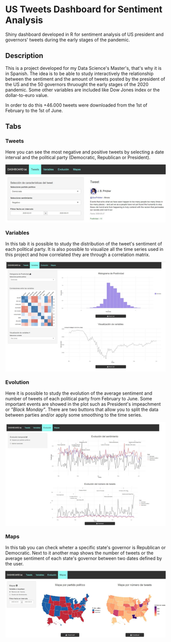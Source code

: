 # US Tweets Dashboard for Sentiment Analysis

Shiny dashboard developed in R for sentiment analysis of US president and governors' tweets during the early stages of the pandemic.

## Description

This is a project developed for my Data Science's Master's, that's why it is in Spanish. 
The idea is to be able to study interactively the relationship between the sentiment and the amount of tweets posted by the president of the US and the 50 governors thruought the early stages of the 2020 pandemic. 
Some other variables are included like Dow Jones index or the dollar-to-euro value.

In order to do this +46.000 tweets were downloaded from the 1st of February to the 1st of June.

## Tabs

### Tweets

Here you can see the most negative and positive tweets by selecting a date interval and the political party (Democratic, Republican or President).

<p align="center">
  <img align="center" src='./images/dashboard1.jpg'> 
</p>

### Variables

In this tab it is possible to study the distribution of the tweet's sentiment of each political party.
It is also possible to visualize all the time series used in this project and how correlated they are through a correlation matrix.

<p align="center">
  <img align="center" src='./images/dashboard2.JPG'> 
</p>

### Evolution

Here it is possible to study the evolution of the average sentiment and number of tweets of each political party from February to June. 
Some important events are showed in the plot such as President's impeachment or *"Black Monday"*.
There are two buttons that allow you to split the data between parties and/or apply some smoothing to the time series.

<p align="center">
  <img align="center" src='./images/dashboard3.JPG'> 
</p>

### Maps

In this tab you can check wheter a specific state's governor is Republican or Democratic.
Next to it another map shows the number of tweets or the average sentiment of each state's governor between two dates defined by the user.

<p align="center">
  <img align="center" src='./images/dashboard4.JPG'> 
</p>
